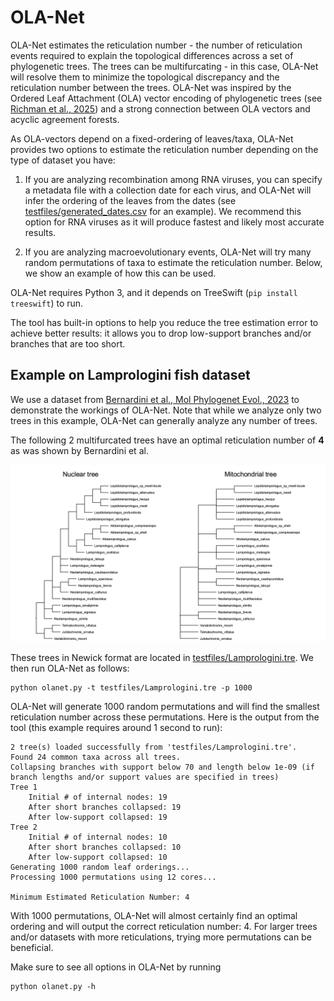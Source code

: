 # OLA-Net #

OLA-Net estimates the reticulation number - the number of reticulation events required to explain the topological differences across a set of phylogenetic trees. The trees can be multifurcating - in this case, OLA-Net will resolve them to minimize the topological discrepancy and the reticulation number between the trees. OLA-Net was inspired by the Ordered Leaf Attachment (OLA) vector encoding of phylogenetic trees (see [Richman et al., 2025](https://arxiv.org/abs/2503.10169)) and a strong connection between OLA vectors and acyclic agreement forests.

As OLA-vectors depend on a fixed-ordering of leaves/taxa, OLA-Net provides two options to estimate the reticulation number depending on the type of dataset you have:

1. If you are analyzing recombination among RNA viruses, you can specify a metadata file with a collection date for each virus, and OLA-Net will infer the ordering of the leaves from the dates (see [testfiles/generated_dates.csv](testfiles/generated_dates.csv) for an example). We recommend this option for RNA viruses as it will produce fastest and likely most accurate results.

2. If you are analyzing macroevolutionary events, OLA-Net will try many random permutations of taxa to estimate the reticulation number. Below, we show an example of how this can be used.

OLA-Net requires Python 3, and it depends on TreeSwift (`pip install treeswift`) to run.

The tool has built-in options to help you reduce the tree estimation error to achieve better results: it allows you to drop low-support branches and/or branches that are too short.

## Example on Lamprologini fish dataset ##

We use a dataset from [Bernardini et al., Mol Phylogenet Evol., 2023](https://www.sciencedirect.com/science/article/pii/S1055790324001295) to demonstrate the workings of OLA-Net. Note that while we analyze only two trees in this example, OLA-Net can generally analyze any number of trees.

The following 2 multifurcated trees have an optimal reticulation number of **4** as was shown by Bernardini et al.

<center>
<img src="testfiles/Lamprologini_trees.png">
</center>

These trees in Newick format are located in [testfiles/Lamprologini.tre](testfiles/Lamprologini.tre). We then run OLA-Net as follows:

```
python olanet.py -t testfiles/Lamprologini.tre -p 1000
```

OLA-Net will generate 1000 random permutations and will find the smallest reticulation number across these permutations. Here is the output from the tool (this example requires around 1 second to run):

```
2 tree(s) loaded successfully from 'testfiles/Lamprologini.tre'.
Found 24 common taxa across all trees.
Collapsing branches with support below 70 and length below 1e-09 (if branch lengths and/or support values are specified in trees)
Tree 1
	Initial # of internal nodes: 19
	After short branches collapsed: 19
	After low-support collapsed: 19
Tree 2
	Initial # of internal nodes: 10
	After short branches collapsed: 10
	After low-support collapsed: 10
Generating 1000 random leaf orderings...
Processing 1000 permutations using 12 cores...

Minimum Estimated Reticulation Number: 4
```

With 1000 permutations, OLA-Net will almost certainly find an optimal ordering and will output the correct reticulation number: 4. For larger trees and/or datasets with more reticulations, trying more permutations can be beneficial.

Make sure to see all options in OLA-Net by running
```
python olanet.py -h
```
